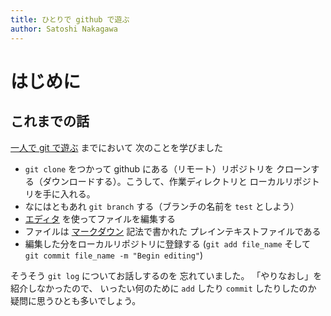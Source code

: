 ```yaml
---
title: ひとりで github で遊ぶ
author: Satoshi Nakagawa
---
```



# はじめに



## これまでの話

[一人で git で遊ぶ](git-local.md) までにおいて
次のことを学びました

- `git clone` をつかって github にある（リモート）リポジトリを
  クローンする（ダウンロードする）。こうして、作業ディレクトリと
  ローカルリポジトリを手に入れる。
- なにはともあれ `git branch` する（ブランチの名前を
  `test` としよう）  
- [エディタ](editor.md) を使ってファイルを編集する
- ファイルは [マークダウン](markdwon.md) 記法で書かれた
  プレインテキストファイルである
- 編集した分をローカルリポジトリに登録する (`git add file_name` 
  そして `git commit file_name -m "Begin editing"`)

そうそう `git log` についてお話しするのを
忘れていました。
「やりなおし」を紹介しなかったので、
いったい何のために `add` したり `commit` したりしたのか
疑問に思うひとも多いでしょう。


  
